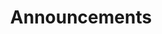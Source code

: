 ---
# metadata # 
title:  Announcements
description: General release announcements from Pachyderm
date: 
---
